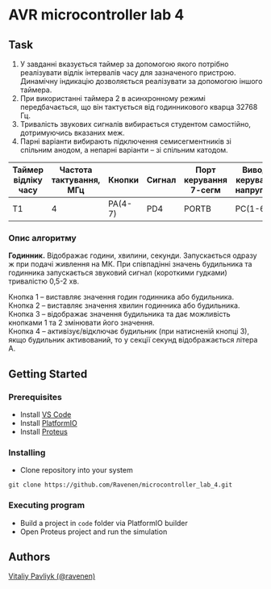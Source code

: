 # AVR microcontroller lab 4

## Task

1. У завданні вказується таймер за допомогою якого потрібно
   реалізувати відлік інтервалів часу для зазначеного пристрою.
   Динамічну індикацію дозволяється реалізувати за допомогою іншого
   таймера.
2. При використанні таймера 2 в асинхронному режимі передбачається,
   що він тактується від годинникового кварца 32768 Гц.
3. Тривалість звукових сигналів вибирається студентом самостійно,
   дотримуючись вказаних меж.
4. Парні варіанти вибирають підключення семисегментників зі
   спільним анодом, а непарні варіанти – зі спільним катодом.

| Таймер відліку часу | Частота тактування, МГц | Кнопки  | Сигнал | Порт керування 7-сегм | Виводи керування напругами | Алгоритм |
| ------------------- | ----------------------- | ------- | ------ | --------------------- | -------------------------- | -------- |
| T1                  | 4                       | PA(4-7) | PD4    | PORTB                 | PC(1-6)                    | 1        |

### Опис алгоритму

**Годинник.**
Відображає години, хвилини, секунди. Запускається одразу ж при подачі живлення на МК. При співпадінні значень будильника та годинника запускається звуковий сигнал (короткими гудками) тривалістю 0,5-2 хв.

Кнопка 1 – виставляє значення годин годинника або будильника.  
Кнопка 2 – виставляє значення хвилин годинника або будильника.  
Кнопка 3 – відображає значення будильника та дає можливість кнопками 1 та 2 змінювати його значення.  
Кнопка 4 – активізує/відключає будильник (при натисненій кнопці 3), якщо будильник активований, то у секції секунд відображається літера А.

## Getting Started

### Prerequisites

- Install [VS Code](https://code.visualstudio.com/Download)
- Install [PlatformIO](https://platformio.org/install/ide?install=vscode)
- Install [Proteus](https://www.labcenter.com/)

### Installing

- Clone repository into your system

```
git clone https://github.com/Ravenen/microcontroller_lab_4.git
```

### Executing program

- Build a project in `code` folder via PlatformIO builder
- Open Proteus project and run the simulation

## Authors

[Vitaliy Pavliyk (@ravenen)](https://github.com/Ravenen)
